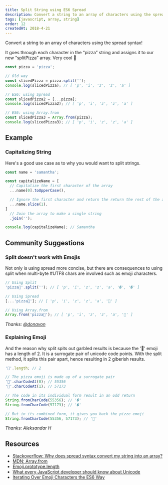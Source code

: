 ```yaml
---
title: Split String using ES6 Spread
description: Convert a string to an array of characters using the spread syntax.
tags: [javascript, array, string]
order: 12
createdAt: 2018-4-21
---
```


Convert a string to an array of characters using the spread syntax!

It goes through each character in the “pizza” string and assigns it to our new “splitPizza” array. Very cool 🤩

```javascript
const pizza = 'pizza';

// Old way
const slicedPizza = pizza.split('');
console.log(slicedPizza); // [ 'p', 'i', 'z', 'z', 'a' ]

// ES6: using Spread
const slicedPizza2 = [...pizza];
console.log(slicedPizza2); // [ 'p', 'i', 'z', 'z', 'a' ]

// ES6: using Array.from
const slicedPizza3 = Array.from(pizza);
console.log(slicedPizza3); // [ 'p', 'i', 'z', 'z', 'a' ]
```

## Example

### Capitalizing String

Here's a good use case as to why you would want to split strings.

```javascript
const name = 'samantha';

const capitalizeName = [
  // Capitalize the first character of the array
  ...name[0].toUpperCase(),

  // Ignore the first character and return the return the rest of the array
  ...name.slice(1),
]
  // Join the array to make a single string
  .join('');

console.log(capitalizeName); // Samantha
```

## Community Suggestions

### Split doesn't work with Emojis

Not only is using spread more concise, but there are consequences to using split when multi-byte #UTF8 chars are involved such as emoji characters.

```javascript
// Using Split
'pizza🍕'.split(''); // [ 'p', 'i', 'z', 'z', 'a', '�', '�' ]

// Using Spread
[...'pizza🍕']; // [ 'p', 'i', 'z', 'z', 'a', '🍕' ]

// Using Array.from
Array.from('pizza🍕'); // [ 'p', 'i', 'z', 'z', 'a', '🍕' ]
```

_Thanks: [@donavon](https://twitter.com/donavon/status/987764794320093185)_

### Explaining Emoji

And the reason why split spits out garbled results is because the '🍕' emoji has a length of 2. It is a surrogate pair of unicode code points. With the split method, it splits this pair apart, hence resulting in 2 giberish results.

```javascript
'🍕'.length; // 2

// The pizza emoji is made up of a surrogate pair
'🍕'.charCodeAt(0); // 55356
'🍕'.charCodeAt(1); // 57173

// The code in its individual form result in an odd return
String.fromCharCode(55356); // '�'
String.fromCharCode(57173); // '�'

// But in its combined form, it gives you back the pizze emoji
String.fromCharCode(55356, 57173); // '🍕'
```

_Thanks: Aleksandar H_

## Resources

- [Stackoverflow: Why does spread syntax convert my string into an array?](https://stackoverflow.com/questions/44900175/why-does-spread-syntax-convert-my-string-into-an-array)
- [MDN: Array.from](https://developer.mozilla.org/en-US/docs/Web/JavaScript/Reference/Global_Objects/Array/from)
- [Emoji.prototype.length](https://www.contentful.com/blog/2016/12/06/unicode-javascript-and-the-emoji-family/)
- [What every JavaScript developer should know about Unicode](https://dmitripavlutin.com/what-every-javascript-developer-should-know-about-unicode/)
- [Iterating Over Emoji Characters the ES6 Way](https://medium.com/@giltayar/iterating-over-emoji-characters-the-es6-way-f06e4589516)
